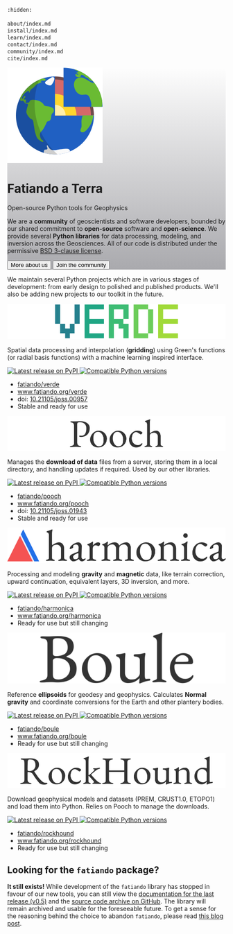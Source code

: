 ```{title} Home
```

```{toctree}
:hidden:

about/index.md
install/index.md
learn/index.md
contact/index.md
community/index.md
cite/index.md
```

<div class="container-fluid banner" style="background-image: linear-gradient(to bottom, transparent, #02020e55), url(_static/background.svg);">
<div class="container page-content">
<div class="row align-items-center gx-5">
<div class="col-sm-4">
  <img class="banner-logo mx-auto d-block" src="_static/fatiando-logo.svg">
</div>
<div class="col-sm-8">

# Fatiando a Terra

<p class="banner-description">Open-source Python tools for Geophysics</p>

We are a **community** of geoscientists and software developers,
bounded by our shared commitment to **open-source** software and
**open-science**.
We provide several **Python libraries** for data processing, modeling, and
inversion across the Geosciences.
All of our code is distributed under the permissive [BSD 3-clause
license][bsd].

<div class="mt-4">
<a href="/about"><button type="button" class="btn btn-primary mb-2 me-3">More about us</button></a>
<a href="/community"><button type="button" class="btn btn-primary mb-2">Join the community</button></a>
</div>

</div>
</div>
</div>
</div>

<div class="container page-content">

We maintain several Python projects which are in various stages of development:
from early design to polished and published products. We'll also be adding new
projects to our toolkit in the future.

<div class="row">
  <div class="col-sm-6 project">
     <a href="http://www.fatiando.org/verde">
        <img class="project-logo center-block" src="_static/verde-logo.svg">
     </a>
     <p>
     Spatial data processing and interpolation (<b>gridding</b>) using
     Green's functions (or radial basis functions) with a
     machine learning inspired interface.
     </p>
     <a href="https://pypi.python.org/pypi/verde">
     <img src="https://img.shields.io/pypi/v/verde.svg?style=flat-square"
          alt="Latest release on PyPI">
     </a>
     <a href="https://pypi.python.org/pypi/verde">
     <img src="https://img.shields.io/pypi/pyversions/verde.svg?style=flat-square"
          alt="Compatible Python versions">
     </a>
     <ul class="fa-ul project-icons">
        <li><i class="fa-li fab fa-github fa-fw" title="Github repository"></i>
           <a href="https://github.com/fatiando/verde">fatiando/verde</a>
        </li>
        <li><i class="fa-li fa fa-book fa-fw" title="Documentation"></i>
           <a href="http://www.fatiando.org/verde">www.fatiando.org/verde</a>
        </li>
        <li><i class="fa-li fas fa-bookmark fa-fw" title="Publication"></i>
           doi: <a href="https://doi.org/10.21105/joss.00957">10.21105/joss.00957</a>
        </li>
        <li><i class="fa-li fa fa-check fa-fw" style="color: green" title="Project status"></i>
           Stable and ready for use
        </li>
     </ul>
  </div>
  <div class="col-sm-6 project">
     <a href="http://www.fatiando.org/pooch">
        <img class="project-logo center-block" src="_static/pooch-logo.svg">
     </a>
     <p>
     Manages the <b>download of data</b> files from a server, storing them
     in a local directory, and handling updates if required. Used by our
     other libraries.
     </p>
     <a href="https://pypi.python.org/pypi/pooch">
     <img src="https://img.shields.io/pypi/v/pooch.svg?style=flat-square"
          alt="Latest release on PyPI">
     </a>
     <a href="https://pypi.python.org/pypi/pooch">
     <img src="https://img.shields.io/pypi/pyversions/pooch.svg?style=flat-square"
          alt="Compatible Python versions">
     </a>
     <ul class="fa-ul project-icons">
        <li><i class="fa-li fab fa-github fa-fw" title="Github repository"></i>
           <a href="https://github.com/fatiando/pooch">fatiando/pooch</a>
        </li>
        <li><i class="fa-li fa fa-book fa-fw" title="Documentation"></i>
           <a href="http://www.fatiando.org/pooch">www.fatiando.org/pooch</a>
        </li>
        <li><i class="fa-li fas fa-bookmark fa-fw" title="Publication"></i>
           doi: <a href="https://doi.org/10.21105/joss.01943">10.21105/joss.01943</a>
        </li>
        <li><i class="fa-li fa fa-check fa-fw" style="color: green" title="Project status"></i>
           Stable and ready for use
        </li>
     </ul>
  </div>
</div>
<div class="row">
  <div class="col-sm-6 project">
     <a href="http://www.fatiando.org/harmonica">
        <img class="project-logo center-block" src="_static/harmonica-logo.svg">
     </a>
     <p>
     Processing and modeling <b>gravity</b> and <b>magnetic</b> data, like terrain
     correction, upward continuation, equivalent layers, 3D inversion, and more.
     </p>
     <a href="https://pypi.python.org/pypi/harmonica">
     <img src="https://img.shields.io/pypi/v/harmonica.svg?style=flat-square"
          alt="Latest release on PyPI">
     </a>
     <a href="https://pypi.python.org/pypi/harmonica">
     <img src="https://img.shields.io/pypi/pyversions/harmonica.svg?style=flat-square"
          alt="Compatible Python versions">
     </a>
     <ul class="fa-ul project-icons">
        <li><i class="fa-li fab fa-github fa-fw" title="Github repository"></i>
           <a href="https://github.com/fatiando/harmonica">fatiando/harmonica</a>
        </li>
        <li><i class="fa-li fa fa-book fa-fw" title="Documentation"></i>
           <a href="http://www.fatiando.org/harmonica">www.fatiando.org/harmonica</a>
        </li>
        <li><i class="fa-li fa fa-sync-alt fa-fw" style="color: green" title="Project status"></i>
           Ready for use but still changing
        </li>
     </ul>
  </div>
  <div class="col-sm-6 project">
     <a href="http://www.fatiando.org/boule">
        <img class="project-logo center-block" src="_static/boule-logo.svg">
     </a>
     <p>
     Reference <b>ellipsoids</b> for geodesy and geophysics. Calculates
     <b>Normal gravity</b> and coordinate conversions for the Earth and
     other plantery bodies.
     </p>
     <a href="https://pypi.python.org/pypi/boule">
     <img src="https://img.shields.io/pypi/v/boule.svg?style=flat-square"
          alt="Latest release on PyPI">
     </a>
     <a href="https://pypi.python.org/pypi/boule">
     <img src="https://img.shields.io/pypi/pyversions/boule.svg?style=flat-square"
          alt="Compatible Python versions">
     </a>
     <ul class="fa-ul project-icons">
        <li><i class="fa-li fab fa-github fa-fw" title="Github repository"></i>
           <a href="https://github.com/fatiando/boule">fatiando/boule</a>
        </li>
        <li><i class="fa-li fa fa-book fa-fw" title="Documentation"></i>
           <a href="http://www.fatiando.org/boule">www.fatiando.org/boule</a>
        </li>
        <li><i class="fa-li fa fa-sync-alt fa-fw" style="color: green" title="Project status"></i>
           Ready for use but still changing
        </li>
     </ul>
  </div>
</div>
<div class="row">
  <div class="col-sm-6 project">
     <a href="http://www.fatiando.org/rockhound">
        <img class="project-logo center-block" src="_static/rockhound-logo.svg">
     </a>
     <p>
     Download geophysical models and datasets (PREM, CRUST1.0, ETOPO1) and load them
     into Python. Relies on Pooch to manage the downloads.
     </p>
     <a href="https://pypi.python.org/pypi/rockhound">
     <img src="https://img.shields.io/pypi/v/rockhound.svg?style=flat-square"
          alt="Latest release on PyPI">
     </a>
     <a href="https://pypi.python.org/pypi/rockhound">
     <img src="https://img.shields.io/pypi/pyversions/rockhound.svg?style=flat-square"
          alt="Compatible Python versions">
     </a>
     <ul class="fa-ul project-icons">
        <li><i class="fa-li fab fa-github fa-fw" title="Github repository"></i>
           <a href="https://github.com/fatiando/rockhound">fatiando/rockhound</a>
        </li>
        <li><i class="fa-li fa fa-book fa-fw" title="Documentation"></i>
           <a href="http://www.fatiando.org/rockhound">www.fatiando.org/rockhound</a>
        </li>
        <li><i class="fa-li fa fa-sync-alt fa-fw" style="color: green" title="Project status"></i>
           Ready for use but still changing
        </li>
     </ul>
  </div>
  <div class="col-sm-6 project">
  </div>
</div>


<h2 class="text-center">Looking for the <code>fatiando</code> package?</h2>

**It still exists!**
While development of the `fatiando` library has stopped in favour of our new
tools, you can still view the
[documentation for the last release (v0.5)](https://legacy.fatiando.org)
and the [source code archive on GitHub](https://github.com/fatiando/fatiando).
The library will remain archived and usable for the foreseeable future.
To get a sense for the reasoning behind the choice to abandon `fatiando`, please read
[this blog post](http://www.leouieda.com/blog/future-of-fatiando.html).

</div>

[bsd]: https://opensource.org/licenses/BSD-3-Clause
